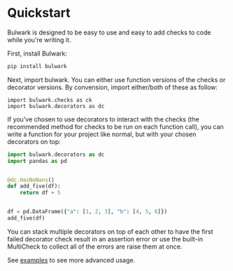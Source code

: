 Quickstart
==========

Bulwark is designed to be easy to use and easy to add checks to code
while you're writing it.

First, install Bulwark:

```bash
pip install bulwark
```

Next, import bulwark. You can either use function versions of the checks
or decorator versions. By convension, import either/both of these as
follow:

```
import bulwark.checks as ck
import bulwark.decorators as dc
```

If you've chosen to use decorators to interact with the checks (the
recommended method for checks to be run on each function call), you can
write a function for your project like normal, but with your chosen
decorators on top:

```python
import bulwark.decorators as dc
import pandas as pd


@dc.HasNoNans()
def add_five(df):
    return df + 5


df = pd.DataFrame({"a": [1, 2, 3], "b": [4, 5, 6]})
add_five(df)
```

You can stack multiple decorators on top of each other to have the first
failed decorator check result in an assertion error or use the built-in
MultiCheck to collect all of the errors are raise them at once.

See [examples](examples.html) to see more advanced usage.
